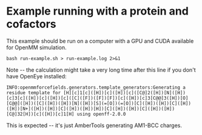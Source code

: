 # Example running with a protein and cofactors

This example should be run on a computer with a GPU and CUDA available for OpenMM simulation.
```
bash run-example.sh > run-example.log 2>&1
```

Note -- the calculation might take a very long time after this line if you don't have OpenEye installed:
```
INFO:openmmforcefields.generators.template_generators:Generating a residue template for [H][c]1[c]([H])[c]([H])[c]([C@]2([H])[N]([H])[c]3[c]([H])[c]([H])[c]([C]([F])([F])[F])[c]([H])[c]3[C@@]3([H])[O][C@@]([H])([C]([H])([H])[N]([H])[S](=[O])(=[O])[C]([H])([H])[C]([H])([H])[N+]([H])([H])[C]([H])([H])[H])[C]([H])([H])[C]([H])([H])[C@]32[H])[c]([H])[c]1[H] using openff-2.0.0
```
This is expected -- it's just AmberTools generating AM1-BCC charges.